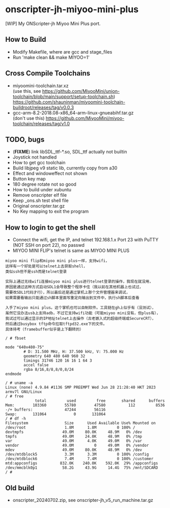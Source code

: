# onscripter-jh-miyoo-mini-plus
[WIP] My ONScripter-jh Miyoo Mini Plus port.  

## How to Build
* Modify Makefile, where are gcc and stage_files  
* Run 'make clean && make MIYOO=1'  

## Cross Compile Toolchains  
* miyoomini-toolchain.tar.xz  
(use this, see https://github.com/MiyooMini/union-toolchain/blob/main/support/setup-toolchain.sh)   
https://github.com/shauninman/miyoomini-toolchain-buildroot/releases/tag/v0.0.3  
* gcc-arm-8.2-2018.08-x86_64-arm-linux-gnueabihf.tar.gz  
(don't use this) https://github.com/MiyooMini/miyoo-toolchain/releases/tag/v1.0  

## TODO, bugs
* (**FIXME**) link libSDL_ttf-*.so, SDL_ttf actually not builtin  
* Joystick not handled
* How to get gcc toolchain
* Build libjpeg v9 static lib, currently copy from a30  
* Effect and windoweffect not shown  
* Button key map
* 180 degree rotate not so good  
* How to build under xubuntu  
* Remove onscripter elf file  
* Keep _ons.sh test shell file
* Original onscripter.tar.gz  
* No Key mapping to exit the program

## How to login to get the shell
* Connect the wifi, get the IP, and telnet 192.168.1.x Port 23 with PuTTY (NOT SSH on port 22), no passwd
* MIYOO MINI FLIP's telnet is same as MIYOO MINI PLUS
```
miyoo mini flip和miyoo mini plus一样，支持wifi，
这样有一个好处是可以telnet上去获取shell，
类似ssh但不是ssh而是telnet登录

实际上通过无线wifi连接miyoo mini plus进行telnet登录的操作，我现在就没用，
原因是通过这种方式启动SDL1会导致整个程序卡住（我以前在其他机器上也试过，
需要改SDL1代码才行），所以最后还是通过掌机上那个文件管理器来调试，
如果需要看输出只能通过sh脚本里面写重定向输出到文件中，执行sh脚本后查看

入手了miyoo mini plus。这个掌机也可以自制软件。工具链在gh上似乎有（没测试），
虽然它没办法usb上支持adb，不过它支持wifi功能（可能miyoo mini没有，但plus有），
我试过可以通过显示的IP地址telnet上去操作（古老嵌入式的超级终端或SecureCRT），
然后通过busybox tftp命令拉取tftpd32.exe下的文件。
具体待考（framebuffer似乎是上下翻转的）
```
```
/ # fbset

mode "640x480-75"
        # D: 31.500 MHz, H: 37.500 kHz, V: 75.000 Hz
        geometry 640 480 640 960 32
        timings 31746 120 16 16 1 64 3
        accel false
        rgba 8/16,8/8,8/0,8/24
endmode

/ # uname -a
Linux (none) 4.9.84 #1136 SMP PREEMPT Wed Jun 28 21:28:40 HKT 2023 armv7l GNU/Linux
/ # free
             total         used         free       shared      buffers
Mem:        103360        55780        47580          112         8536
-/+ buffers:              47244        56116
Swap:       131064            0       131064
/ # df -h
Filesystem                Size      Used Available Use% Mounted on
/dev/root                 1.8M      1.8M         0 100% /
devtmpfs                 49.0M     80.0K     48.9M   0% /dev
tmpfs                    49.0M     24.0K     48.9M   0% /tmp
var                      49.0M      4.0K     49.0M   0% /var
vendor                   49.0M         0     49.0M   0% /vendor
mdev                     49.0M     80.0K     48.9M   0% /dev
/dev/mtdblock5            3.3M      3.3M         0 100% /config
/dev/mtdblock6            7.4M      7.4M         0 100% /customer
mtd:appconfigs          832.0K    240.0K    592.0K  29% /appconfigs
/dev/mmcblk0p1           58.2G     43.9G     14.4G  75% /mnt/SDCARD
/ #
```

## Old build
* onscripter_20240702.zip, see onscripter-jh_v5_run_machine.tar.gz
